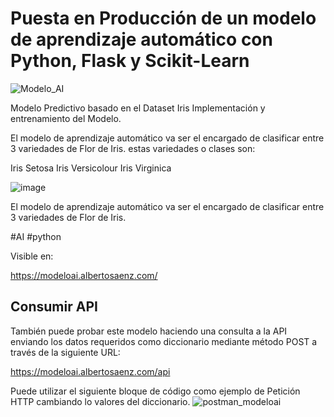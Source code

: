 # Puesta en Producción de un modelo de aprendizaje automático con Python, Flask y Scikit-Learn
![Modelo_AI](https://user-images.githubusercontent.com/29576337/221439514-dcfe6ee3-4356-4146-a7d1-0983a10e2906.jpg)

Modelo Predictivo basado en el Dataset Iris
Implementación y entrenamiento del Modelo.

El modelo de aprendizaje automático va ser el encargado de clasificar entre 3 variedades de Flor de Iris. estas variedades o clases son:

Iris Setosa
Iris Versicolour
Iris Virginica

![image](https://user-images.githubusercontent.com/29576337/221392872-3d191a29-01e7-405d-892d-ee8d27a7567e.png)

El modelo de aprendizaje automático va ser el encargado de clasificar entre 3 variedades de Flor de Iris.

#AI #python 

Visible en:

https://modeloai.albertosaenz.com/


## Consumir API
También puede probar este modelo haciendo una consulta a la API enviando los datos requeridos como diccionario mediante método POST a través de la siguiente URL:

https://modeloai.albertosaenz.com/api

Puede utilizar el siguiente bloque de código como ejemplo de Petición HTTP cambiando lo valores del diccionario.
![postman_modeloai](https://user-images.githubusercontent.com/29576337/221526743-c194bf49-14e8-4e77-b9a1-7ed76b797789.jpg)

